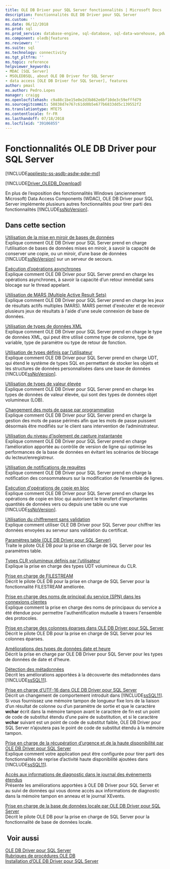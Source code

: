 ```yaml
---
title: OLE DB Driver pour SQL Server fonctionnalités | Microsoft Docs
description: Fonctionnalités OLE DB Driver pour SQL Server
ms.custom: ''
ms.date: 06/12/2018
ms.prod: sql
ms.prod_service: database-engine, sql-database, sql-data-warehouse, pdw
ms.component: oledb|features
ms.reviewer: ''
ms.suite: sql
ms.technology: connectivity
ms.tgt_pltfrm: ''
ms.topic: reference
helpviewer_keywords:
- MDAC [SQL Server]
- MSOLEDBSQL, about OLE DB Driver for SQL Server
- data access [OLE DB Driver for SQL Server], features
author: pmasl
ms.author: Pedro.Lopes
manager: craigg
ms.openlocfilehash: c9a88c1be15e0e2d3b862e6bf10de3c59efffd79
ms.sourcegitcommit: 50838d7e767c61dd0b5e677b6833dd5c139552f2
ms.translationtype: MTE75
ms.contentlocale: fr-FR
ms.lasthandoff: 07/18/2018
ms.locfileid: "39106855"
---
```

# <a name="ole-db-driver-for-sql-server-features"></a>Fonctionnalités OLE DB Driver pour SQL Server
[!INCLUDE[appliesto-ss-asdb-asdw-pdw-md](../../../includes/appliesto-ss-asdb-asdw-pdw-md.md)]

[!INCLUDE[Driver_OLEDB_Download](../../../includes/driver_oledb_download.md)]

  En plus de l’exposition des fonctionnalités Windows (anciennement Microsoft) Data Access Components (WDAC), OLE DB Driver pour SQL Server implémente plusieurs autres fonctionnalités pour tirer parti des fonctionnalités [!INCLUDE[ssNoVersion](../../../includes/ssnoversion-md.md)].  
  
## <a name="in-this-section"></a>Dans cette section    
 [Utilisation de la mise en miroir de bases de données](../../oledb/features/using-database-mirroring.md)  
 Explique comment OLE DB Driver pour SQL Server prend en charge l’utilisation de bases de données mises en miroir, à savoir la capacité de conserver une copie, ou un miroir, d’une base de données [!INCLUDE[ssNoVersion](../../../includes/ssnoversion-md.md)] sur un serveur de secours.  
  
 [Exécution d’opérations asynchrones](../../oledb/features/performing-asynchronous-operations.md)  
 Explique comment OLE DB Driver pour SQL Server prend en charge les opérations asynchrones, à savoir la capacité d’un retour immédiat sans blocage sur le thread appelant.  
  
 [Utilisation de MARS &#40;Multiple Active Result Sets&#41;](../../oledb/features/using-multiple-active-result-sets-mars.md)  
 Explique comment OLE DB Driver pour SQL Server prend en charge les jeux de résultats actifs multiples (MARS). MARS permet d'exécuter et de recevoir plusieurs jeux de résultats à l'aide d'une seule connexion de base de données.  
  
 [Utilisation de types de données XML](../../oledb/features/using-xml-data-types.md)  
 Explique comment OLE DB Driver pour SQL Server prend en charge le type de données XML, qui peut être utilisé comme type de colonne, type de variable, type de paramètre ou type de retour de fonction.  
  
 [Utilisation de types définis par l’utilisateur](../../oledb/features/using-user-defined-types.md)  
 Explique comment OLE DB Driver pour SQL Server prend en charge UDT, qui étend le système de types SQL en permettant de stocker les objets et les structures de données personnalisées dans une base de données [!INCLUDE[ssNoVersion](../../../includes/ssnoversion-md.md)].  
  
 [Utilisation de types de valeur élevée](../../oledb/features/using-large-value-types.md)  
 Explique comment OLE DB Driver pour SQL Server prend en charge les types de données de valeur élevée, qui sont des types de données objet volumineux (LOB).  
  
 [Changement des mots de passe par programmation](../../oledb/features/changing-passwords-programmatically.md)  
 Explique comment OLE DB Driver pour SQL Server prend en charge la gestion des mots de passe périmés afin que les mots de passe puissent désormais être modifiés sur le client sans intervention de l’administrateur.  
  
 [Utilisation du niveau d’isolement de capture instantanée](../../oledb/features/working-with-snapshot-isolation.md)  
 Explique comment OLE DB Driver pour SQL Server prend en charge l’amélioration apportée au contrôle de version de ligne qui optimise les performances de la base de données en évitant les scénarios de blocage du lecteur/enregistreur.  
  
 [Utilisation de notifications de requêtes](../../oledb/features/working-with-query-notifications.md)  
 Explique comment OLE DB Driver pour SQL Server prend en charge la notification des consommateurs sur la modification de l’ensemble de lignes.  
  
 [Exécution d'opérations de copie en bloc](../../oledb/features/performing-bulk-copy-operations.md)  
 Explique comment OLE DB Driver pour SQL Server prend en charge les opérations de copie en bloc qui autorisent le transfert d’importantes quantités de données vers ou depuis une table ou une vue [!INCLUDE[ssNoVersion](../../../includes/ssnoversion-md.md)].  
  
 [Utilisation du chiffrement sans validation](../../oledb/features/using-encryption-without-validation.md)  
 Explique comment utiliser OLE DB Driver pour SQL Server pour chiffrer les données envoyées au serveur sans validation du certificat.  
  
 [Paramètres table &#40;OLE DB Driver pour SQL Server&#41;](../../oledb/features/table-valued-parameters-oledb-driver-for-sql-server.md)  
 Traite le pilote OLE DB pour la prise en charge de SQL Server pour les paramètres table.  
  
 [Types CLR volumineux définis par l’utilisateur](../../oledb/features/large-clr-user-defined-types.md)  
 Explique la prise en charge des types UDT volumineux du CLR.  
  
 [Prise en charge de FILESTREAM](../../oledb/features/filestream-support.md)  
 Décrit le pilote OLE DB pour la prise en charge de SQL Server pour la fonctionnalité FILESTREAM améliorée.  
  
 [Prise en charge des noms de principal du service &#40;SPN&#41; dans les connexions clientes](../../oledb/features/service-principal-name-spn-support-in-client-connections.md)  
 Explique comment la prise en charge des noms de principaux du service a été étendue pour permettre l'authentification mutuelle à travers l'ensemble des protocoles.  
  
 [Prise en charge des colonnes éparses dans OLE DB Driver pour SQL Server](../../oledb/features/sparse-columns-support-in-oledb-driver-for-sql-server.md)  
 Décrit le pilote OLE DB pour la prise en charge de SQL Server pour les colonnes éparses.  
  
 [Améliorations des types de données date et heure](../../oledb/features/date-and-time-improvements.md)  
 Décrit la prise en charge par OLE DB Driver pour SQL Server pour les types de données de date et d’heure.  
  
 [Détection des métadonnées](../../oledb/features/metadata-discovery.md)  
 Décrit les améliorations apportées à la découverte des métadonnées dans [!INCLUDE[ssSQL11](../../../includes/sssql11-md.md)].  
  
 [Prise en charge d’UTF-16 dans OLE DB Driver pour SQL Server](../../oledb/features/utf-16-support-in-oledb-driver-for-sql-server.md)  
 Décrit un changement de comportement introduit dans [!INCLUDE[ssSQL11](../../../includes/sssql11-md.md)]. Si vous fournissez une mémoire tampon de longueur fixe lors de la liaison d’un résultat de colonne ou d’un paramètre de sortie et que le caractère **wchar** écrit dans la mémoire tampon avant le caractère de fin est un point de code de substitut étendu d’une paire de substitution, et si le caractère **wchar** suivant est un point de code de substitut faible, OLE DB Driver pour SQL Server n’ajoutera pas le point de code de substitut étendu à la mémoire tampon.  
  
 [Prise en charge de la récupération d’urgence et de la haute disponibilité par OLE DB Driver pour SQL Server](../../oledb/features/oledb-driver-for-sql-server-support-for-high-availability-disaster-recovery.md)  
 Explique comment votre application peut être configurée pour tirer parti des fonctionnalités de reprise d’activité haute disponibilité ajoutées dans [!INCLUDE[ssSQL11](../../../includes/sssql11-md.md)].  
  
 [Accès aux informations de diagnostic dans le journal des événements étendus](../../oledb/features/accessing-diagnostic-information-in-the-extended-events-log.md)  
 Présente les améliorations apportées à OLE DB Driver pour SQL Server et au suivi de données qui vous donne accès aux informations de diagnostic dans la mémoire tampon en anneau et le journal XEvents.  
  
 [Prise en charge de la base de données locale par OLE DB Driver pour SQL Server](../../oledb/features/oledb-driver-for-sql-server-support-for-localdb.md)  
 Décrit le pilote OLE DB pour la prise en charge de SQL Server pour la fonctionnalité de base de données locale.  
  
## <a name="see-also"></a> Voir aussi  
 [OLE DB Driver pour SQL Server](../../oledb/oledb-driver-for-sql-server.md)      
 [Rubriques de procédures OLE DB](../../oledb/ole-db-how-to/ole-db-how-to-topics.md)   
 [Installation d’OLE DB Driver pour SQL Server](../../oledb/applications/installing-oledb-driver-for-sql-server.md)  
  
  
